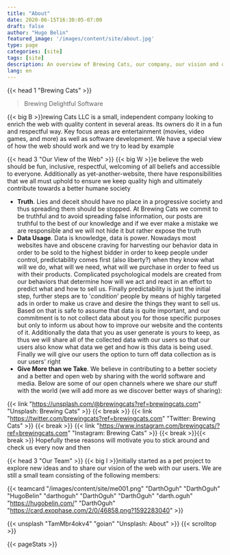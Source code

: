 ```yaml
---
title: "About"
date: 2020-06-15T16:30:05-07:00
draft: false
author: "Hugo Belin"
featured_image: '/images/content/site/about.jpg'
type: page
categories: [site]
tags: [site]
description: An overview of Brewing Cats, our company, our vision and our team
lang: en
---
```


{{< head 1 "Brewing Cats" >}}
> Brewing Delightful Software

{{< big B >}}rewing Cats LLC is a small, independent company looking to enrich the web with quality content in several areas. Its owners do it in a fun and respectful 
way. Key focus areas are entertainment (movies, video games, and more) as well as software development. We have a special view of how the web should work and we 
try to lead by example

{{< head 3 "Our View of the Web" >}}
{{< big W >}}e believe the web should be fun, inclusive, respectful, welcoming of all beliefs and accessible to everyone. Additionally as yet-another-website, there have 
responsibilities that we all must uphold to ensure we keep quality high and ultimately contribute towards a better humane society

- **Truth**. Lies and deceit should have no place in a progressive society and thus spreading them should be stopped. At Brewing Cats we commit to be truthful 
and to avoid spreading false information, our posts are truthful to the best of our knowledge and if we ever make a mistake we are responsible and we will not 
hide it but rather expose the truth
- **Data Usage**. Data is knowledge, data is power. Nowadays most websites have and obscene craving for harvesting our behavior data in order to be sold to the 
highest bidder in order to keep people under control, predictability comes first (also liberty?) when they know what will we do, what will we need, what will we 
purchase in order to feed us with their products. Complicated psychological models are created from our behaviors that determine how will we act and react in an 
effort to predict what and how to sell us. Finally predictability is just the initial step, further steps are to '*condition*' people by means of highly targeted 
ads in order to make us crave and desire the things they want to sell us. Based on that is safe to assume that data is quite important, and our commitment is to 
not collect data about you for those specific purposes but only to inform us about how to improve our website and the contents of it. Additionally the data that 
you as user generate is yours to keep, as thus we will share all of the collected data with our users so that our users also know what data we get and how is this 
data is being used. Finally we will give our users the option to turn off data collection as is our users' right
- **Give More than we Take**. We believe in contributing to a better society and a better and open web by sharing with the world software and media. Below are some 
of our open channels where we share *our* stuff with the world (we will add more as we discover better ways of sharing):

{{< link "https://unsplash.com/@brewingcats?ref=brewingcats.com" "Unsplash: Brewing Cats" >}}
{{< break >}}
{{< link "https://twitter.com/brewingcats?ref=brewingcats.com" "Twitter: Brewing Cats" >}}
{{< break >}}
{{< link "https://www.instagram.com/brewingcats/?ref=brewingcats.com" "Instagram: Brewing Cats" >}}
{{< break >}}{{< break >}}
Hopefully these reasons will motivate you to stick around and check us every now and then

{{< head 3 "Our Team" >}}
{{< big I >}}nitially started as a pet project to explore new ideas and to share our vision of the web with our users. We are still a small team consisting of the following 
members:

{{< teamcard 
"/images/content/site/me001.png"
"DarthOguh"
"DarthOguh"
"HugoBelin"
"darthoguh"
"DarthOguh"
"DarthOguh"
"darth.oguh"
"https://hugobelin.com/"
"DarthOguh"
"https://card.exophase.com/2/0/46858.png?1592283040" >}}


{{< unsplash "TamMbr4okv4" "goian" "Unsplash: About" >}}
{{< scrolltop >}}

{{< pageStats >}}
